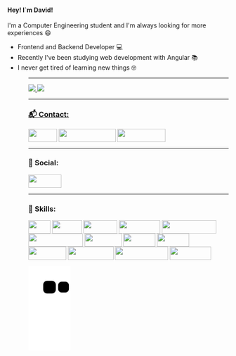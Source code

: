 <h4>Hey! I`m David!</h4>
<p>I'm a Computer Engineering student and I'm always looking for more experiences 😄</p>
  <ul>
      <li>Frontend and Backend Developer 💻</li>
      <li>Recently I've been studying web development with Angular 📚</li>
      <li>I never get tired of learning new things 🤓</li>  
  <ul/>

<hr/>

<div>
  <a href="https://github.com/{yourRepoName}">
  <img height="230em" src="https://github-readme-stats.vercel.app/api?username=David-Campos-maker&show_icons=true&theme=midnight-purple&include_all_comits=true&count_private=true"/>
  <img height="275em" src="https://github-readme-stats.vercel.app/api/top-langs/?username=David-Campos-maker&layout=compact&langs_count=16&theme=midnight-purple"/>
</div>
  
<hr>

<h3>📬 Contact: </h3>  
<div style="display: inline-block">
  <a href="mailto:davidcamposcruz2016@gmail.com"><img class="rounded-3 m-2" align="center" alt="" height="30" width="65" src="https://img.shields.io/badge/Gmail-D14836?style=for-the-badge&logo=gmail&logoColor=white"/></a>
  <a href="mailto:Dav_idCampos_Cruz@outlook.com"><img class="rounded-3 m-2" align="center" alt="" height="30" width="130" src="https://img.shields.io/badge/Microsoft_Outlook-0078D4?style=for-the-badge&logo=microsoft-outlook&logoColor=white"/></a>
  <a href="mailto:Dav_idCampos_Cruz@proton.me"><img class="rounded-3 m-2" align="center" alt="" height="30" width="110" src="https://img.shields.io/badge/ProtonMail-8B89CC?style=for-the-badge&logo=protonmail&logoColor=white"/></a>
</div>
  
<hr/>

  <h3>📱 Social: </h3>
<div style="display: inline-block">
  <a href="https://www.linkedin.com/in/david-campos-0a7868213/"><img class="rounded-3 m-2" align="center" alt="" height="30" width="75" src="https://img.shields.io/badge/LinkedIn-0077B5?style=for-the-badge&logo=linkedin&logoColor=white"/></a>
</div>
  
<hr/>

<h3>🚀 Skills: </h3>  
<div style="display: inline-block">
  <img class="rounded-3 m-2" align="center" alt="" height="30" width="50" src="https://img.shields.io/badge/C-00599C?style=for-the-badge&logo=c&logoColor=white"/>
  <img class="rounded-3 m-2" align="center" alt="" height="30" width="68" src="https://img.shields.io/badge/C%2B%2B-00599C?style=for-the-badge&amp;logo=c%2B%2B&amp;logoColor=white"/>
  <img class="rounded-3 m-2" align="center" alt="" height="30" width="77" src="https://img.shields.io/badge/Java-ED8B00?style=for-the-badge&logo=openjdk&logoColor=white"/>
  <img class="rounded-3 m-2" align="center" alt="" height="30" width="94" src="https://img.shields.io/badge/Python-14354C?style=for-the-badge&logo=python&logoColor=white"/>
  <img class="rounded-3 m-2" align="center" alt="" height="30" width="124" src="https://img.shields.io/badge/JavaScript-F7DF1E?style=for-the-badge&logo=javascript&logoColor=black"/>
  <img class="rounded-3 m-2" align="center" alt="" height="30" width="124" src="https://img.shields.io/badge/TypeScript-007ACC?style=for-the-badge&logo=typescript&logoColor=white"/>
  <img class="rounded-3 m-2" align="center" alt="" height="30" width="85" src="https://img.shields.io/badge/HTML5-E34F26?style=for-the-badge&logo=html5&logoColor=white"/>
  <img class="rounded-3 m-2" align="center" alt="" height="30" width="73" src="https://img.shields.io/badge/CSS3-1572B6?style=for-the-badge&logo=css3&logoColor=white"/>
  <img class="rounded-3 m-2" align="center" alt="" height="30" width="73" src="https://img.shields.io/badge/Sass-CC6699?style=for-the-badge&logo=sass&logoColor=white"/>
  <img class="rounded-3 m-2" align="center" alt="" height="30" width="86" src="https://img.shields.io/badge/Vue.js-35495E?style=for-the-badge&logo=vue.js&logoColor=4FC08D"/>
  <img class="rounded-3 m-2" align="center" alt="" height="30" width="104" src="https://img.shields.io/badge/Angular-DD0031?style=for-the-badge&logo=angular&logoColor=white"/>
  <img class="rounded-3 m-2" align="center" alt="" height="30" width="121" src="https://img.shields.io/badge/Bootstrap-563D7C?style=for-the-badge&logo=bootstrap&logoColor=white"/>
  <img class="rounded-3 m-2" align="center" alt="" height="30" width="94" src="https://img.shields.io/badge/Django-092E20?style=for-the-badge&logo=django&logoColor=white"/>
</div>

  
  ![Snake animation](https://github.com/David-Campos-maker/David-Campos-maker/blob/output/github-contribution-grid-snake.svg)
